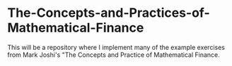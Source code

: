 # The-Concepts-and-Practices-of-Mathematical-Finance
This will be a repository where I implement many of the example exercises from Mark Joshi's "The Concepts and Practice of Mathematical Finance.
